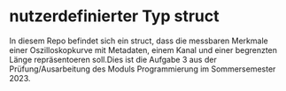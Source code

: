 # nutzerdefinierter Typ struct
In diesem Repo befindet sich ein struct, dass die messbaren Merkmale einer Oszilloskopkurve mit Metadaten, einem Kanal und einer begrenzten Länge repräsentoeren soll.Dies ist die Aufgabe 3 aus der Prüfung/Ausarbeitung des Moduls Programmierung im Sommersemester 2023.
